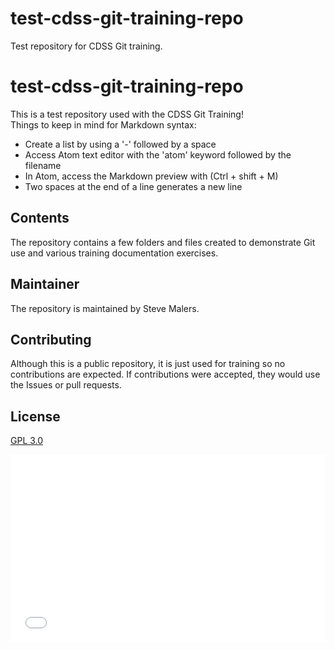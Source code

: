 # test-cdss-git-training-repo
Test repository for CDSS Git training.
# test-cdss-git-training-repo #

This is a test repository used with the CDSS Git Training!  
Things to keep in mind for Markdown syntax:

- Create a list by using a '-' followed by a space
- Access Atom text editor with the 'atom' keyword followed by the filename
- In Atom, access the Markdown preview with (Ctrl + shift + M)
- Two spaces at the end of a line generates a new line
 
## Contents ##

The repository contains a few folders and files created to demonstrate Git use and various training documentation exercises.

## Maintainer ##

The repository is maintained by Steve Malers.

## Contributing ##

Although this is a public repository, it is just used for training so no contributions are expected.
If contributions were accepted, they would use the Issues or pull requests.

## License ##

[GPL 3.0](https://github.com/smalers/test-cdss-git-training-repo/blob/master/LICENSE)

<div id="frame">
 <iframe width="100%" height="300" src="//jsfiddle.net/masforce/troj4q5y/5/embedded/" allowfullscreen="allowfullscreen" allowpaymentrequest frameborder="0"></iframe>
</div>
